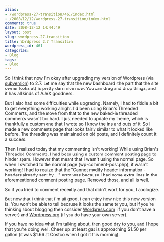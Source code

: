```yaml
---
alias:
- /wordpress-27-transition/461/index.html
- /2008/12/12/wordpress-27-transition/index.html
comments: true
date: 2008-12-12 14:44:49
layout: post
slug: wordpress-27-transition
title: Wordpress 2.7 Transition
wordpress_id: 461
categories:
- Blog
tags:
- Blog
---
```


So I think that now I'm okay after upgrading my version of Wordpress (via [subversion](http://subversion.tigris.org/)) to 2.7.  Let me say that the new Dashboard (the part that the site owner looks at) is pretty darn nice now.  You can drag and drop things, and it has all kinds of AJAX goodness.

But I also had some difficulties while upgrading.  Namely, I had to fiddle a bit to get everything working alright.  I'd been using Brian's Threaded Comments, and the move from that to the new baked-in threaded comments wasn't too hard.  I just needed to update my theme, which is thankfully a custom one that I wrote so I know the ins and outs of it.  So I made a new comments page that looks fairly similar to what it looked like before.  The threading was maintained on old posts, and I definitely count it a success.

Then I realized today that my commenting isn't working!  While using Brian's Threaded Comments, I had been using a custom comment posting page to hinder spam.  However that meant that I wasn't using the normal page.  So when I switched to the normal page (wp-comment-post.php), it wasn't working!  I had to realize that the "Cannot modify header information - headers already sent by ..." error was because I had some extra lines in the aforementioned comment posting page.  Removed those, and all is well.

So if you tried to comment recently and that didn't work for you, I apologize.

But now that I think that I'm all good, I can enjoy how nice this new version is.  You won't be able to tell because it looks the same to you, but if you're thinking about blogging then consider [Wordpress.com](http://wordpress.com/) (if you don't have a server) and [Wordpress.org](http://wordpress.org/) (if you do have your own server).

If you have no idea what I'm talking about, then good day to you, and I hope that you're doing well.  Cheer up, at least gas is approaching $1.50 per gallon (it was $1.66 at Costco when I got it this morning).
